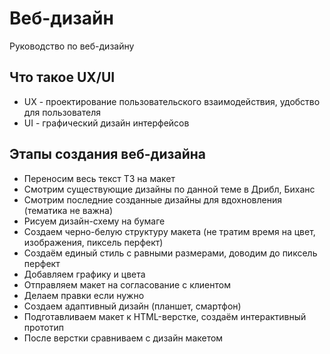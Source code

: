 # Веб-дизайн
Руководство по веб-дизайну

## Что такое UX/UI
- UX - проектирование пользовательского взаимодействия, удобство для пользователя
- UI - графический дизайн интерфейсов

## Этапы создания веб-дизайна
- Переносим весь текст ТЗ на макет
- Смотрим существующие дизайны по данной теме в Дрибл, Биханс
- Смотрим последние созданные дизайны для вдохновления (тематика не важна)
- Рисуем дизайн-схему на бумаге
- Создаем черно-белую структуру макета (не тратим время на цвет, изображения, пиксель перфект)
- Создаём единый стиль с равными размерами, доводим до пиксель перфект
- Добавляем графику и цвета
- Отправляем макет на согласование с клиентом
- Делаем правки если нужно
- Создаем адаптивный дизайн (планшет, смартфон)
- Подготавливаем макет к HTML-верстке, создаём интерактивный прототип
- После верстки сравниваем с дизайн макетом
